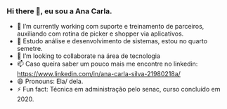 ### Hi there 👋,  eu sou a Ana Carla.

- 🔭 I’m currently working  com suporte e treinamento de parceiros, auxiliando com rotina de picker e shopper via aplicativos.
- 🌱 Estudo análise e desenvolvimento de sistemas, estou no quarto semetre.
- 👯 I’m looking to collaborate  na área de tecnologia
- 📫 Caso queira saber um pouco mais me encontre no linkedin: https://www.linkedin.com/in/ana-carla-silva-21980218a/
- 😄 Pronouns:  Ela/ dela.
- ⚡ Fun fact:  Técnica em administração pelo senac, curso concluído em 2020.

<div align="center">
  <a href="https://github.com/Anacssila">

